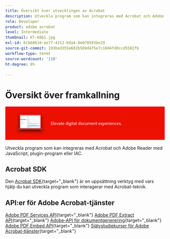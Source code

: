 ```yaml
---
title: Översikt över utvecklingen av Acrobat
description: Utveckla program som kan integreras med Acrobat och Adobe Reader med JavaScript, plugin-program eller IAC
role: Developer
product: adobe acrobat
level: Intermediate
thumbnail: KT-6861.jpg
exl-id: 6cb60610-ee77-4212-b9a4-8e078593be29
source-git-commit: 193bed355e602b569d475e7c1604fd0ccd5582fb
workflow-type: tm+mt
source-wordcount: '110'
ht-degree: 0%

---
```


# Översikt över framkallning

![Acrobat-framkallningsbild](../assets/Hero-Develop.png)

Utveckla program som kan integreras med Acrobat och Adobe Reader med JavaScript, plugin-program eller IAC.

## Acrobat SDK

Den [Acrobat SDK](https://opensource.adobe.com/dc-acrobat-sdk-docs/acrobatsdk/){target="_blank"} är en uppsättning verktyg med vars hjälp du kan utveckla program som interagerar med Acrobat-teknik.

## API:er för Adobe Acrobat-tjänster

[Adobe PDF Services API](https://developer.adobe.com/document-services/apis/pdf-services/){target="_blank"}
[Adobe PDF Extract API](https://developer.adobe.com/document-services/apis/pdf-extract/){target="_blank"}
[Adobe-API för dokumentgenerering](https://developer.adobe.com/document-services/apis/doc-generation/){target="_blank"}
[Adobe PDF Embed API](https://developer.adobe.com/document-services/apis/pdf-embed/){target="_blank"}
[Självstudiekurser för Adobe Acrobat-tjänster](https://experienceleague.adobe.com/docs/acrobat-services-learn/tutorials/overview.html){target="_blank"}
